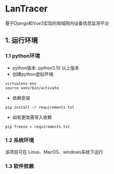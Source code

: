 # LanTracer
基于Django和Vue3实现的局域网内设备信息监测平台

## 1. 运行环境
### 1.1 python环境
* python版本: python3.10 以上版本
* 创建python虚拟环境:
```shell
virtualenv env
source venv/bin/activate
```
* 依赖安装
```shell
pip install -r requirements.txt
```
* 如有更改需导入依赖
```shell
pip freeze > requirements.txt
```

### 1.2 系统环境
该项目可在 Linux、MacOS、windows系统下运行

### 1.3 软件依赖
